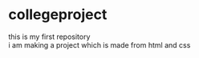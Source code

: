 # collegeproject
this is my first repository
<br>
i am making a project which is made from html and css 
